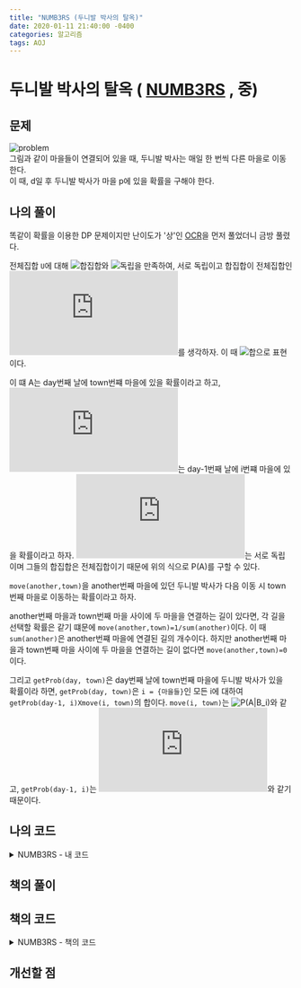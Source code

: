 ```yaml
---
title: "NUMB3RS (두니발 박사의 탈옥)"
date: 2020-01-11 21:40:00 -0400
categories: 알고리즘
tags: AOJ
---
```


# 두니발 박사의 탈옥 ( [NUMB3RS](https://algospot.com/judge/problem/read/NUMB3RS) , 중)

## 문제

![problem](http://algospot.com/media/judge-attachments/298903b8a37b6938ae6915ce1cab80fd/dunibal.png)  
그림과 같이 마을들이 연결되어 있을 때, 두니발 박사는 매일 한 번씩 다른 마을로 이동한다.  
이 때, d일 후 두니발 박사가 마을 p에 있을 확률을 구해야 한다.  

## 나의 풀이
똑같이 확률을 이용한 DP 문제이지만 난이도가 '상'인 [OCR](https://algospot.com/judge/problem/read/OCR)을 먼저 풀었더니 금방 풀렸다.  
  
전체집합 `U`에 대해 ![합집합](https://latex.codecogs.com/gif.latex?\bigcup_{i=1}^{n}B_i&space;=&space;U)와 ![독립](https://latex.codecogs.com/gif.latex?if&space;i&space;\neq&space;j,&space;B_i\bigcapB_j&space;=&space;\phi)을 만족하여, 서로 독립이고 합집합이 전체집합인 ![집합들](https://latex.codecogs.com/gif.latex?B_1,&space;B_2,&space;...&space;,&space;B_n)를 생각하자. 이 때 ![합으로 표현](https://latex.codecogs.com/gif.latex?P(A)=P(A\bigcap&space;B_1)&plus;P(A\bigcap&space;B_2)&plus;...&plus;P(A\bigcap&space;B_n)=P(A|B_1)\times&space;P(B_1)&plus;P(A|B_2)\times&space;P(B_2)&plus;...&plus;P(A|B_n)\times&space;P(B_n))이다.  
  
이 떄 A는 day번째 날에 town번쨰 마을에 있을 확률이라고 하고, ![B_i](https://latex.codecogs.com/gif.latex?B_i)는 day-1번째 날에 i번쨰 마을에 있을 확률이라고 하자. ![B_i](https://latex.codecogs.com/gif.latex?B_i)는 서로 독립이며 그들의 합집합은 전체집합이기 때문에 위의 식으로 P(A)를 구할 수 있다.  
  
`move(another,town)`을 another번째 마을에 있던 두니발 박사가 다음 이동 시 town번째 마을로 이동하는 확률이라고 하자. 
  
another번째 마을과 town번째 마을 사이에 두 마을을 연결하는 길이 있다면, 각 길을 선택할 확률은 같기 떄문에 `move(another,town)=1/sum(another)`이다. 이 때 `sum(another)`은 another번쨰 마을에 연결된 길의 개수이다. 하지만 another번째 마을과 town번째 마을 사이에 두 마을을 연결하는 길이 없다면 `move(another,town)=0`이다.  
  
그리고 `getProb(day, town)`은 day번째 날에 town번째 마을에 두니발 박사가 있을 확률이라 하면, `getProb(day, town)`은 `i = {마을들}`인 모든 i에 대하여 `getProb(day-1, i)Xmove(i, town)`의 합이다. `move(i, town)`는 ![P(A|B_i)](https://latex.codecogs.com/gif.latex?P(A|B_i))와 같고, `getProb(day-1, i)`는 ![P(B_i)](https://latex.codecogs.com/gif.latex?P(B_i))와 같기 때문이다.  
  
## 나의 코드

<details>
<summary>NUMB3RS - 내 코드</summary>
<div markdown="1">

```

```  

</div>
</details>  


## 책의 풀이

## 책의 코드 

<details>
<summary>NUMB3RS - 책의 코드</summary>
<div markdown="1">

  
```

```
</div>
</details>  
  
## 개선할 점

